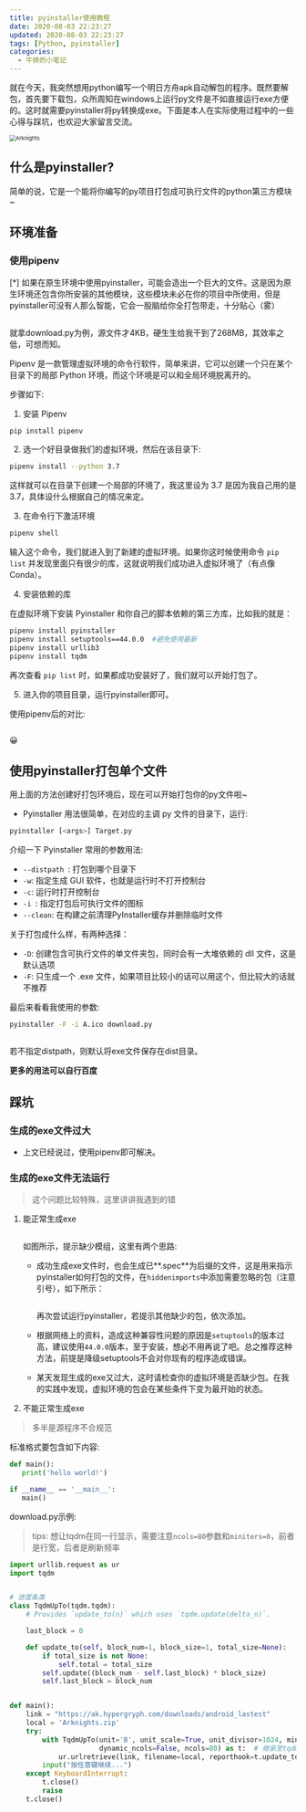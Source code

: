 ```yaml
---
title: pyinstaller使用教程
date: 2020-08-03 22:23:27
updated: 2020-08-03 22:23:27
tags: [Python, pyinstaller]
categories: 
  - 牛排的小笔记
---
```

就在今天，我突然想用python编写一个明日方舟apk自动解包的程序。既然要解包，首先要下载包，众所周知在windows上运行py文件是不如直接运行exe方便的。这时就需要pyinstaller将py转换成exe。下面是本人在实际使用过程中的一些心得与踩坑，也欢迎大家留言交流。

<img src="https://bucket.sknp.top/2023/07/f108028767111f86e40882d27a07419c.jpeg" alt="Arknights" style="zoom:67%;" />

<!-- more -->

## 什么是pyinstaller?

简单的说，它是一个能将你编写的py项目打包成可执行文件的python第三方模块~

## 环境准备

### 使用pipenv

[*]  如果在原生环境中使用pyinstaller，可能会造出一个巨大的文件。这是因为原生环境还包含你所安装的其他模块，这些模块未必在你的项目中所使用，但是pyinstaller可没有人那么智能，它会一股脑给你全打包带走，十分贴心（雾）

<img src="https://bucket.sknp.top/2023/07/58d5f75f8cff987aa9ca68cf48d0f80c.png" alt=""  />

就拿download.py为例，源文件才4KB，硬生生给我干到了268MB，其效率之低，可想而知。



Pipenv 是一款管理虚拟环境的命令行软件，简单来讲，它可以创建一个只在某个目录下的局部 Python 环境，而这个环境是可以和全局环境脱离开的。

步骤如下:

1. 安装 Pipenv

```bash
pip install pipenv
```

2. 选一个好目录做我们的虚拟环境，然后在该目录下:

```bash
pipenv install --python 3.7
```

这样就可以在目录下创建一个局部的环境了，我这里设为 3.7 是因为我自己用的是 3.7，具体设什么根据自己的情况来定。

3. 在命令行下激活环境

```bash
pipenv shell
```

输入这个命令，我们就进入到了新建的虚拟环境。如果你这时候使用命令 `pip list` 并发现里面只有很少的库，这就说明我们成功进入虚拟环境了（有点像 Conda）。

4. 安装依赖的库

在虚拟环境下安装 Pyinstaller 和你自己的脚本依赖的第三方库，比如我的就是：

```bash
pipenv install pyinstaller
pipenv install setuptools==44.0.0  #避免使用最新
pipenv install urllib3
pipenv install tqdm
```

再次查看 `pip list` 时，如果都成功安装好了，我们就可以开始打包了。

5. 进入你的项目目录，运行pyinstaller即可。



使用pipenv后的对比:

<img src="https://bucket.sknp.top/2023/07/47b6812f25aa560609b86695c7d712a6.png"   alt="" />

😀



## 使用pyinstaller打包单个文件

用上面的方法创建好打包环境后，现在可以开始打包你的py文件啦~

*  Pyinstaller 用法很简单，在对应的主调 py 文件的目录下，运行:

```bash
pyinstaller [<args>] Target.py
```

介绍一下 Pyinstaller 常用的参数用法:

- `--distpath `: 打包到哪个目录下
- `-w`: 指定生成 GUI 软件，也就是运行时不打开控制台
- `-c`: 运行时打开控制台
- `-i `: 指定打包后可执行文件的图标
- `--clean`: 在构建之前清理PyInstaller缓存并删除临时文件

关于打包成什么样，有两种选择：

- `-D`: 创建包含可执行文件的单文件夹包，同时会有一大堆依赖的 dll 文件，这是默认选项
- `-F`: 只生成一个 .exe 文件，如果项目比较小的话可以用这个，但比较大的话就不推荐

最后来看看我使用的参数:

```bash
pyinstaller -F -i A.ico download.py
```

<img src="https://bucket.sknp.top/2023/07/173c5e220c504ffb9efe51f2ae69510f.png"   alt="" />

若不指定distpath，则默认将exe文件保存在dist目录。



**更多的用法可以自行百度**



## 踩坑

### 生成的exe文件过大

* 上文已经说过，使用pipenv即可解决。

### 生成的exe文件无法运行

> 这个问题比较特殊，这里讲讲我遇到的错

1. 能正常生成exe

    <img src="https://bucket.sknp.top/2023/07/2fc4d818b15b9eaf76d7d7801d7f15e9.png"   alt="" />
    
    如图所示，提示缺少模组，这里有两个思路:
    
    * 成功生成exe文件时，也会生成已**.spec**为后缀的文件，这是用来指示pyinstaller如何打包的文件，在`hiddenimports`中添加需要忽略的包（注意引号），如下所示：
    
        <img src="https://bucket.sknp.top/2023/07/0527414942d245836eb344b54d60980e.png"   alt=""/>
    
        再次尝试运行pyinstaller，若提示其他缺少的包，依次添加。
    
    * 根据网络上的资料，造成这种兼容性问题的原因是`setuptools`的版本过高，建议使用`44.0.0`版本，至于安装，想必不用再说了吧。总之推荐这种方法，前提是降级setuptools不会对你现有的程序造成错误。
    * 某天发现生成的exe又过大，这时请检查你的虚拟环境是否缺少包。在我的实践中发现，虚拟环境的包会在某些条件下变为最开始的状态。

2. 不能正常生成exe

> 多半是源程序不合规范

标准格式要包含如下内容:

```python
def main():
   print('hello world!')

if __name__ == '__main__':
   main()
```

download.py示例:

> tips: 想让tqdm在同一行显示，需要注意`ncols=80`参数和`miniters=0`，前者是行宽，后者是刷新频率

```python
import urllib.request as ur
import tqdm


# 进度条类
class TqdmUpTo(tqdm.tqdm):
    # Provides `update_to(n)` which uses `tqdm.update(delta_n)`.

    last_block = 0

    def update_to(self, block_num=1, block_size=1, total_size=None):
        if total_size is not None:
            self.total = total_size
        self.update((block_num - self.last_block) * block_size)
        self.last_block = block_num


def main():
    link = "https://ak.hypergryph.com/downloads/android_lastest"
    local = 'Arknights.zip'
    try:
        with TqdmUpTo(unit='B', unit_scale=True, unit_divisor=1024, miniters=0, desc="Arknights",
                      dynamic_ncols=False, ncols=80) as t:  # 继承至tqdm父类的初始化参数
            ur.urlretrieve(link, filename=local, reporthook=t.update_to, data=None)
        input("按任意键继续...")
    except KeyboardInterrupt:
        t.close()
        raise
    t.close()

```